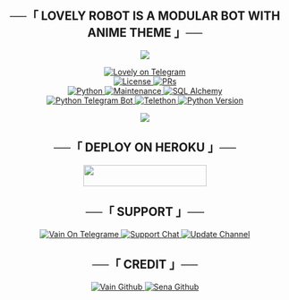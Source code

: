 <h2 align="center">
    ──「 LOVELY ROBOT IS A MODULAR BOT WITH ANIME THEME 」──
</h2>

<p align="center">
  <img src="https://telegra.ph/file/4959daba057bdf77b67fd.jpg">
</p>

<p align="center">
<a href="https://t.me/Lovely_Ro_bot"> <img src="https://github.com/Official-afk-xD/lovely-robot/blob/Lovely/Lovely_Ro_bot/resources/Lovely-robot.svg" alt="Lovely on Telegram" /> </a></br>
<a href="https://github.com/Official-afk-xD/lovely-Robot/blob/master/LICENSE"> <img src="https://img.shields.io/badge/License-GPLv3-blueviolet?style=for-the-badge" alt="License" /> </a>
<a href="https://makeapullrequest.com"> <img src="https://img.shields.io/badge/PRs-Welcome-yellow?style=for-the-badge" alt="PRs" /></a></br>
<a href="https://www.python.org/"> <img src="https://img.shields.io/badge/Made%20With-Python-orange?style=for-the-badge&logo=python" alt="Python" /> </a>
<a href="https://GitHub.com/Official-afk-xD/lovely-Robot"> <img src="https://img.shields.io/badge/Maintained-No-lightgrey?style=for-the-badge" alt="Maintenance" /> </a>
<a href="https://docs.sqlalchemy.org/en/14/"> <img src="https://img.shields.io/badge/SQL%20Alchemy-1.4.29-green?style=for-the-badge" alt="SQL Alchemy" /> </a><br>
<a href="https://python-telegram-bot.org"> <img src="https://img.shields.io/badge/PTB-13.10-white?style=for-the-badge&logo=github" alt="Python Telegram Bot" /> </a>
<a href="https://docs.telethon.dev"> <img src="https://img.shields.io/badge/Telethon-1.23.0-red?style=for-the-badge&logo=github" alt="Telethon" /> </a>
<a href="https://docs.python.org"> <img src="https://img.shields.io/badge/Python-3.10.1-purple?style=for-the-badge&logo=python" alt="Python Version" /> </a>
</p>

<p align="center">
  <img src="https://telegra.ph/file/3931976db775cf0955241.jpg">
</p>

<h2 align="center">
    ──「 DEPLOY ON HEROKU 」──
</h2>

<p align="center"><a href="https://heroku.com/deploy?template=https://github.com/sumitopop/lovely-Robot"> <img src="https://img.shields.io/badge/Deploy%20To%20Heroku-purple?style=for-the-badge&logo=heroku" width="220" height="38.45"/></a></p>


<h2 align="center">
    ──「 SUPPORT 」──
</h2>

<p align="center">
<a href="https://t.me/log_afk"> <img src="https://img.shields.io/badge/AFK-User-green?style=for-the-badge&logo=telegram" alt="Vain On Telegrame" /> </a>
<a href="https://t.me/BLAZE_SUPPORT"> <img src="https://img.shields.io/badge/Support-Chat-green?style=for-the-badge&logo=telegram" alt="Support Chat" /> </a>
<a href="https://t.me/THE_BLAZE_SUPPORT"> <img src="https://img.shields.io/badge/Update-Channel-green?style=for-the-badge&logo=telegram" alt="Update Channel" /> </a>
</p>

<h2 align="center">
    ──「 CREDIT 」──
</h2>

<p align="center">
<a href="https://github.com/OFFICIAL-AFK-XD"> <img src="https://img.shields.io/badge/Harsh-Github-magenta?style=for-the-badge&logo=github" alt="Vain Github" /> </a>
<a href="https://github.com/LOG-AFK-XD"> <img src="https://img.shields.io/badge/SaHil-Github-magenta?style=for-the-badge&logo=github" alt="Sena Github" /> </a>
</p>

```
